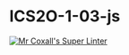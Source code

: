 # ICS2O-1-03-js

[![Mr Coxall's Super Linter](https://github.com/Chloe-Havel/ICS2O-1-03-js/workflows/Mr%20Coxall's%20Super%20Linter/badge.svg)](https://github.com/Chloe-Havel/ICS2O-1-03-js/actions/)

